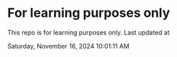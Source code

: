 # For learning purposes only
This repo is for learning purposes only.
Last updated at

Saturday, November 16, 2024 10:01:11 AM

